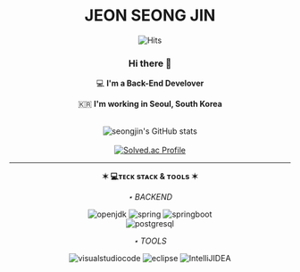 <div align="center">
 
# JEON SEONG JIN

 
 ![Hits](https://hits.seeyoufarm.com/api/count/incr/badge.svg?url=https%3A%2F%2Fgithub.com%2Fjinygod&count_bg=%2385A6E9&title_bg=%233D7DD3&icon=&icon_color=%23E7E7E7&title=hits&edge_flat=false)
 <br>
 
 ### Hi there 👋   

  💻   **I'm a Back-End Develover**    

  🇰🇷  **I'm working in Seoul, South Korea**
  <br>
  <br>

![seongjin's GitHub stats](https://github-readme-stats.vercel.app/api?username=jinygod&show_icons=true&theme=radical)
<br>
<br>
[![Solved.ac Profile](http://mazassumnida.wtf/api/v2/generate_badge?boj=ayclub8866)](https://solved.ac/ayclub8866/)
<br>
<hr>


**✶ 💻ᴛᴇᴄᴋ sᴛᴀᴄᴋ & ᴛᴏᴏʟs ✶**

_⋆ BACKEND_

![openjdk](https://img.shields.io/badge/java-000000?&logo=openjdk)
![spring](https://img.shields.io/badge/spring-000000?&logo=spring)
![springboot](https://img.shields.io/badge/springboot-000000?&logo=springboot)
<br>
![postgresql](https://shields.io/badge/postgresql-000000?&logo=postgresql)

_⋆ TOOLS_

![visualstudiocode](https://shields.io/badge/visualstudiocode-000000?&logo=visualstudiocode)
![eclipse](https://shields.io/badge/eclipse-000000?&logo=eclipse)
![IntelliJIDEA](https://shields.io/badge/IntelliJIDEA-000000?&logo=IntelliJIDEA)
